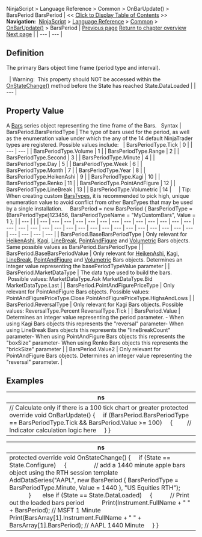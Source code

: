 ﻿
NinjaScript \> Language Reference \> Common \> OnBarUpdate() \> BarsPeriod
BarsPeriod
| \<\< [Click to Display Table of Contents](barsperiod.md) \>\> **Navigation:**     [NinjaScript](ninjascript.md) \> [Language Reference](language_reference_wip.md) \> [Common](common.md) \> [OnBarUpdate()](onbarupdate.md) \> BarsPeriod | [Previous page](onbarupdate.md) [Return to chapter overview](onbarupdate.md) [Next page](calculate.md) |
| --- | --- |
## Definition
The primary Bars object time frame (period type and interval).  

 
| Warning:  This property should NOT be accessed within the [OnStateChange()](onstatechange.md) method before the State has reached State.DataLoaded |
| --- |
## 
## 
## Property Value
A [Bars](bars.md) series object representing the time frame of the Bars. 
 
Syntax
| BarsPeriod.BarsPeriodType | The type of bars used for the period, as well as the enumeration value under which the any of the 14 default NinjaTrader types are registered. Possible values include:     | BarsPeriodType.Tick | 0 | | --- | --- | | BarsPeriodType.Volume | 1 | | BarsPeriodType.Range | 2 | | BarsPeriodType.Second | 3 | | BarsPeriodType.Minute | 4 | | BarsPeriodType.Day | 5 | | BarsPeriodType.Week | 6 | | BarsPeriodType.Month | 7 | | BarsPeriodType.Year | 8 | | BarsPeriodType.HeikenAshi | 9 | | BarsPeriodType.Kagi | 10 | | BarsPeriodType.Renko | 11 | | BarsPeriodType.PointAndFigure | 12 | | BarsPeriodType.LineBreak | 13 | | BarsPeriodType.Volumetric | 14 |          | Tip: When creating custom [BarsTypes](bars_type.md), it is recommended to pick high, unique enumeration value to avoid conflict from other BarsTypes that may be used by a single installation.     BarsPeriod \= new BarsPeriod { BarsPeriodType \= (BarsPeriodType)123456, BarsPeriodTypeName \= "MyCustomBars", Value \= 1 }; | | --- | |
| --- | --- | --- | --- | --- | --- | --- | --- | --- | --- | --- | --- | --- | --- | --- | --- | --- | --- | --- | --- | --- | --- | --- | --- | --- | --- | --- | --- | --- | --- | --- | --- | --- |
| BarsPeriod.BaseBarsPeriodType | Only relevant for [HeikenAshi](addheikenashi.md), [Kagi](addkagi.md), [LineBreak](addlinebreak.md), [PointAndFigure](addpointandfigure.md) and [Volumetric](addvolumetric.md) Bars objects. Same possible values as BarsPeriod.BarsPeriodType |
| BarsPeriod.BaseBarsPeriodValue | Only relevant for [HeikenAshi](addheikenashi.md), [Kagi](addkagi.md), [LineBreak](addlinebreak.md), [PointAndFigure](addpointandfigure.md) and [Volumetric](addvolumetric.md) Bars objects. Determines an integer value representing the basePeriodTypeValue parameter |
| BarsPeriod.MarketDataType | The data type used to build the bars.  Possible values: MarketDataType.Ask MarketDataType.Bid MarketDataType.Last |
| BarsPeriod.PointAndFigurePriceType | Only relevant for PointAndFigure Bars objects. Possible values: PointAndFigurePriceType.Close PointAndFigurePriceType.HighsAndLows |
| BarsPeriod.ReversalType | Only relevant for Kagi Bars objects. Possible values: ReversalType.Percent ReversalType.Tick |
| BarsPeriod.Value | Determines an integer value representing the period parameter. - When using Kagi Bars objects this represents the "reversal" parameter- When using LineBreak Bars objects this represents the "lineBreakCount" parameter- When using PointAndFigure Bars objects this represents the "boxSize" parameter- When using Renko Bars objects this represents the "brickSize" parameter |
| BarsPeriod.Value2 | Only relevant for PointAndFigure Bars objects. Determines an integer value representing the "reversal" parameter. |
 
## 
## Examples
| ns |
| --- |
| // Calculate only if there is a 100 tick chart or greater protected override void OnBarUpdate()  {       if (BarsPeriod.BarsPeriodType \=\= BarsPeriodType.Tick \&\& BarsPeriod.Value \>\= 100)      {          // Indicator calculation logic here      } } |

| ns |
| --- |
| protected override void OnStateChange() {      if (State \=\= State.Configure)      {                  // add a 1440 minute apple bars object using the RTH session template            AddDataSeries("AAPL", new BarsPeriod { BarsPeriodType \= BarsPeriodType.Minute, Value \= 1440 }, "US Equities RTH");                     }        else if (State \=\= State.DataLoaded)      {            // Print out the loaded bars period             Print(Instrument.FullName \+ " " \+ BarsPeriod); // MSFT 1 Minute            Print(BarsArray\[1].Instrument.FullName \+ " " \+ BarsArray\[1].BarsPeriod); // AAPL 1440 Minute      } } |

